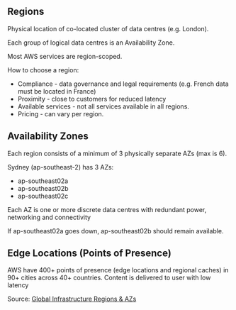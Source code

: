 ## Regions

Physical location of co-located cluster of data centres (e.g. London).

Each group of logical data centres is an Availability Zone.

Most AWS services are region-scoped.

How to choose a region:
- Compliance - data governance and legal requirements (e.g. French data must be located in France)
- Proximity - close to customers for reduced latency
- Available services - not all services available in all regions.
- Pricing - can vary per region.


## Availability Zones

Each region consists of a minimum of 3 physically separate AZs (max is 6).

Sydney (ap-southeast-2) has 3 AZs:
- ap-southeast02a
- ap-southeast02b
- ap-southeast02c

Each AZ is one or more discrete data centres with redundant power, networking and connectivity

If ap-southeast02a goes down, ap-southeast02b should remain available.


## Edge Locations (Points of Presence)

AWS have 400+ points of presence (edge locations and regional caches) in 90+ cities across 40+ countries.
Content is delivered to user with low latency



Source: [Global Infrastructure Regions & AZs](https://aws.amazon.com/about-aws/global-infrastructure/regions_az/)

